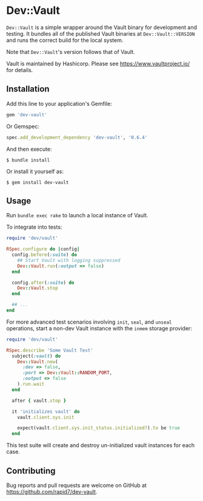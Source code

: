 Dev::Vault
===========

`Dev::Vault` is a simple wrapper around the Vault binary for development and testing. It bundles all of the published Vault binaries at `Dev::Vault::VERSION` and runs the correct build for the local system.

Note that `Dev::Vault`'s version follows that of Vault.

Vault is maintained by Hashicorp. Please see https://www.vaultproject.io/ for details.

## Installation

Add this line to your application's Gemfile:

```ruby
gem 'dev-vault'
```

Or Gemspec:

```ruby
spec.add_development_dependency 'dev-vault', '0.6.4'
```

And then execute:

    $ bundle install

Or install it yourself as:

    $ gem install dev-vault

## Usage

Run `bundle exec rake` to launch a local instance of Vault.

To integrate into tests:

```ruby
require 'dev/vault'

RSpec.configure do |config|
  config.before(:suite) do
    ## Start Vault with logging suppressed
    Dev::Vault.run(:output => false)
  end

  config.after(:suite) do
    Dev::Vault.stop
  end

  ## ...
end
```

For more advanced test scenarios involving `init`, `seal`, and `unseal` operations, start a non-dev Vault instance with the `inmem` storage provider:

```ruby
require 'dev/vault'

RSpec.describe 'Some Vault Test'
  subject(:vault) do
    Dev::Vault.new(
      :dev => false,
      :port => Dev::Vault::RANDOM_PORT,
      :output => false
    ).run.wait
  end

  after { vault.stop }

  it 'initializes vault' do
    vault.client.sys.init

    expect(vault.client.sys.init_status.initialized?).to be true
  end
```

This test suite will create and destroy un-initialized vault instances for each case.

## Contributing

Bug reports and pull requests are welcome on GitHub at https://github.com/rapid7/dev-vault.
